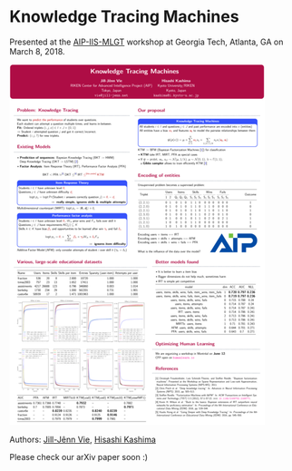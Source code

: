 # Knowledge Tracing Machines

Presented at the [AIP-IIS-MLGT](https://sites.google.com/view/aip-fau-mlgt-2018/home) workshop at Georgia Tech, Atlanta, GA on March 8, 2018.

[![Knowledge Tracing Machines poster](poster/ktm-poster-mini.png)](poster/ktm-poster.pdf)

Authors: [Jill-Jênn Vie](https://jilljenn.github.io), [Hisashi Kashima](http://www.geocities.co.jp/kashi_pong/index_e.html)

Please check our arXiv paper soon :)
